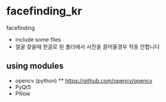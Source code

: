 # facefinding_kr
facefinding

* include some files
* 얼굴 찾을때 한글로 된 폴더에서 사진을 끌어올경우 작동 안합니다

## using modules
* opencv (python)
** https://github.com/opencv/opencv
* PyQt5
* Pillow
